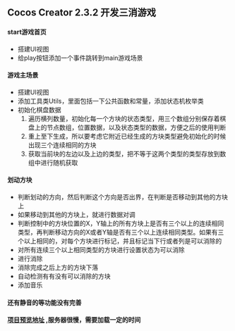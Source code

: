 ## Cocos Creator 2.3.2 开发三消游戏


#### start游戏首页
- 搭建UI视图
- 给play按钮添加一个事件跳转到main游戏场景

#### 游戏主场景
- 搭建UI视图
- 添加工具类Utils，里面包括一下公共函数和常量，添加状态机枚举类
- 初始化棋盘数据
    1. 遍历横列数量，初始化每一个方块的状态类型，用三个数组分别保存着棋盘上的节点数组，位置数据，以及状态类型的数据，方便之后的使用判断
    2. 重上至下生成，所以要考虑它附近已经生成的方块类型避免初始化的时候出现三个连续相同的方块
    3. 获取当前块的左边以及上边的类型，把不等于这两个类型的类型存放到数组中进行随机获取
    
#### 划动方块
- 判断划动的方向，然后判断这个方向是否出界，在判断是否移动到其他的方块上
- 如果移动到其他的方块上，就进行数据对调
- 判断控制中的方块位置的X，Y轴上的所有方块上是否有三个以上的连续相同类型，再判断移动方向的X或者Y轴是否有三个以上连续相同类型。如果有三个以上相同的，对每个方块进行标记，并且标记当下行或者列是可以消除的
- 对所有连续三个以上相同类型的方块进行设置状态为可以消除
- 进行消除
- 消除完成之后上方的方块下落
- 自动检测有有没有可以消除的方块
- 添加音乐

#### 还有静音的等功能没有完善

#### [项目预览地址](http://www.gdrcz.com/item/ThreeEliminate/index.html) ,服务器很慢，需要加载一定的时间

